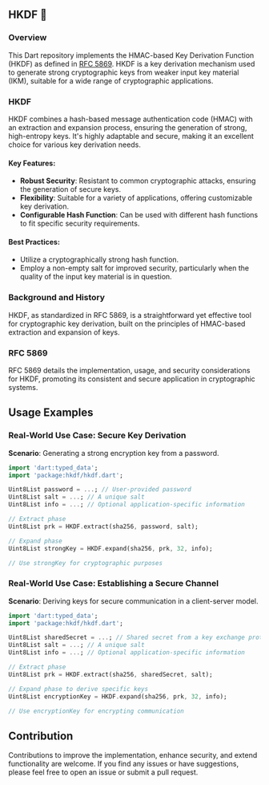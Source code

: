## HKDF 🔑

### Overview

This Dart repository implements the HMAC-based Key Derivation Function (HKDF) as defined in [RFC 5869](https://www.rfc-editor.org/rfc/rfc5869). HKDF is a key derivation mechanism used to generate strong cryptographic keys from weaker input key material (IKM), suitable for a wide range of cryptographic applications.

### HKDF

HKDF combines a hash-based message authentication code (HMAC) with an extraction and expansion process, ensuring the generation of strong, high-entropy keys. It's highly adaptable and secure, making it an excellent choice for various key derivation needs.

#### Key Features:
- **Robust Security**: Resistant to common cryptographic attacks, ensuring the generation of secure keys.
- **Flexibility**: Suitable for a variety of applications, offering customizable key derivation.
- **Configurable Hash Function**: Can be used with different hash functions to fit specific security requirements.

#### Best Practices:
- Utilize a cryptographically strong hash function.
- Employ a non-empty salt for improved security, particularly when the quality of the input key material is in question.

### Background and History

HKDF, as standardized in RFC 5869, is a straightforward yet effective tool for cryptographic key derivation, built on the principles of HMAC-based extraction and expansion of keys.

### RFC 5869

RFC 5869 details the implementation, usage, and security considerations for HKDF, promoting its consistent and secure application in cryptographic systems.

## Usage Examples

### Real-World Use Case: Secure Key Derivation

**Scenario**: Generating a strong encryption key from a password.

```dart
import 'dart:typed_data';
import 'package:hkdf/hkdf.dart';

Uint8List password = ...; // User-provided password
Uint8List salt = ...; // A unique salt
Uint8List info = ...; // Optional application-specific information

// Extract phase
Uint8List prk = HKDF.extract(sha256, password, salt);

// Expand phase
Uint8List strongKey = HKDF.expand(sha256, prk, 32, info);

// Use strongKey for cryptographic purposes
```

### Real-World Use Case: Establishing a Secure Channel

**Scenario**: Deriving keys for secure communication in a client-server model.

```dart
import 'dart:typed_data';
import 'package:hkdf/hkdf.dart';

Uint8List sharedSecret = ...; // Shared secret from a key exchange protocol
Uint8List salt = ...; // A unique salt
Uint8List info = ...; // Optional application-specific information

// Extract phase
Uint8List prk = HKDF.extract(sha256, sharedSecret, salt);

// Expand phase to derive specific keys
Uint8List encryptionKey = HKDF.expand(sha256, prk, 32, info);

// Use encryptionKey for encrypting communication
```

## Contribution

Contributions to improve the implementation, enhance security, and extend functionality are welcome. If you find any issues or have suggestions, please feel free to open an issue or submit a pull request.
